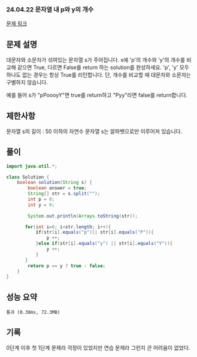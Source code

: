 ### 24.04.22 문자열 내 p와 y의 개수
[문제 링크](https://school.programmers.co.kr/learn/courses/30/lessons/12916)

## 문제 설명
대문자와 소문자가 섞여있는 문자열 s가 주어집니다. s에 'p'의 개수와 'y'의 개수를 비교해 같으면 True, 다르면 False를 return 하는 solution를 완성하세요. 'p', 'y' 모두 하나도 없는 경우는 항상 True를 리턴합니다. 단, 개수를 비교할 때 대문자와 소문자는 구별하지 않습니다.

예를 들어 s가 "pPoooyY"면 true를 return하고 "Pyy"라면 false를 return합니다.

## 제한사항
문자열 s의 길이 : 50 이하의 자연수
문자열 s는 알파벳으로만 이루어져 있습니다.

## 풀이
```java
import java.util.*;

class Solution {
    boolean solution(String s) {
        boolean answer = true;
        String[] str = s.split("");
        int p = 0;
        int y = 0;
        
        System.out.println(Arrays.toString(str));

       for(int i=0; i<str.length; i++){
           if(str[i].equals("p")|| str[i].equals("P")){
               p ++;
           }else if(str[i].equals("y") || str[i].equals("Y")){
               y ++;
           }
       }
        return p == y ? true : false;
    }
}
```

## 성능 요약
	통과 (0.38ms, 72.3MB)

## 기록
0단계 이후 첫 1단계 문제라 걱정이 있었지만 연습 문제라 그런지 큰 어려움이 없었다.

